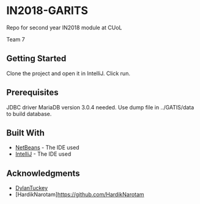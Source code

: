 # IN2018-GARITS

Repo for second year IN2018 module at CUoL

Team 7


## Getting Started

Clone the project and open it in IntelliJ. Click run.

## Prerequisites

JDBC driver MariaDB version 3.0.4 needed.
Use dump file in ../GATIS/data to build database.

## Built With

* [NetBeans](https://netbeans.org/downloads/12.6/) - The IDE used
* [IntelliJ](https://www.jetbrains.com/idea/download/) - The IDE used

## Acknowledgments

* [DylanTuckey](https://github.com/polmade)
* [HardikNarotam]https://github.com/HardikNarotam
